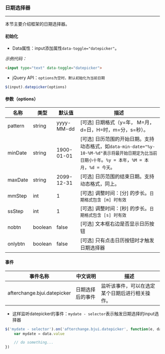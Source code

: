 ### 日期选择器
***
本节主要介绍框架的日期选择器。
#### 初始化
* Data属性：input添加属性`data-toggle="datepicker"`。

*示例代码：*

```html
<input type="text" data-toggle="datepicker">
```
* jQuery API：`options为空时，默认初始化为当前日期`

```js
$(input).datepicker(options)
```
#### 参数（options）

| 名称 | 类型 | 默认值 | 描述 |
| -- | -- | -- | -- |
| pattern | string | yyyy-MM-dd | [可选] 日期格式（y=年， M=月，d=日，H=时，m=分，s=秒）。 |
| minDate | string | 1900-01-01 | [可选] 日历范围的开始日期。支持动态格式，如`data-min-date="%y-10-%M-%d"表示将最开始日期定为比当前日期小十年`。`%y = 本年`，`%M = 本月`，`%d = 今天`。 |
| maxDate | string | 2099-12-31 | [可选] 日历范围的结束日期。支持动态格式，同上。 |
| mmStep | int | 1 | [可选] 调整时间：[分] 的步长。`日期格式包含 [m] 时有效` |
| ssStep | int | 1 | [可选] 调整时间：[秒] 的步长。`日期格式包含 [s] 时有效` |
| nobtn | boolean | false | [可选] 文本框右边是否显示日历按钮 |
| onlybtn | boolean | false | [可选] 只有点击日历按钮时才触发日期选择器 |
#### 事件

| 事件名称 | 中文说明 | 描述 |
| -- | -- | -- |
| afterchange.bjui.datepicker | 日期选择后的事件 | 监听该事件，可以在选定某个日期后进行相关操作。 |
* 这样监听datepicker的事件：`mydate - selector`表示触发日期选择的input选择器
```js
$('mydate - selector').on('afterchange.bjui.datepicker', function(e, data) {
    var mydate = data.value

    // do something...
})
```
